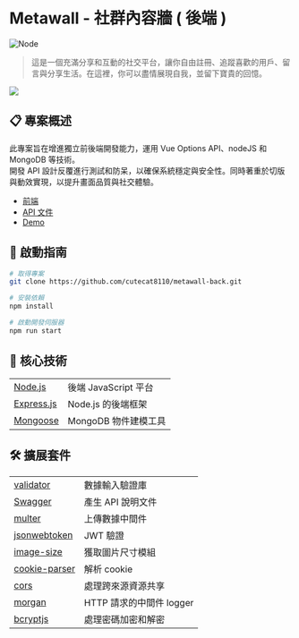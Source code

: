# Metawall - 社群內容牆 ( 後端 )

![Node](https://img.shields.io/badge/Node.js-v16.20.2-brightgreen.svg)

> 這是一個充滿分享和互動的社交平台，讓你自由註冊、追蹤喜歡的用戶、留言與分享生活。在這裡，你可以盡情展現自我，並留下寶貴的回憶。

![](https://cutecat8110.github.io/metawall-front/demo.png)

## 📋 專案概述

此專案旨在增進獨立前後端開發能力，運用 Vue Options API、nodeJS 和 MongoDB 等技術。<br>開發 API 設計反覆進行測試和防呆，以確保系統穩定與安全性。同時著重於切版與動效實現，以提升畫面品質與社交體驗。

- [前端](https://github.com/cutecat8110/metawall-front)
- [API 文件](https://metawall-backend-c89d.onrender.com/api-docs/)
- [Demo](https://cutecat8110.github.io/metawall-front/)

## 🌸 啟動指南

```bash
# 取得專案
git clone https://github.com/cutecat8110/metawall-back.git

# 安裝依賴
npm install

# 啟動開發伺服器
npm run start
```

## 🔨 核心技術

<table>
  <tbody>
    <tr>
      <td>
        <a href="https://nodejs.org/" >
          Node.js
        </a>
      </td>
      <td>後端 JavaScript 平台</td>
    </tr>
    <tr>
      <td>
        <a href="https://nodejs.org/" >
          Express.js
        </a>
      </td>
      <td>Node.js 的後端框架</td>
    </tr>
    <tr>
      <td>
        <a href="https://mongoosejs.com/" >
          Mongoose
        </a>
      </td>
      <td>MongoDB 物件建模工具</td>
    </tr>
  </tbody>
</table>

## 🛠️ 擴展套件

<table>
  <tbody>
    <tr>
      <td>
        <a href="https://www.npmjs.com/package/validator">
          validator
        </a>
      </td>
      <td>數據輸入驗證庫</td>
    </tr>
    <tr>
      <td>
        <a href="https://swagger.io/">
          Swagger 
        </a>
      </td>
      <td>產生 API 說明文件</td>
    </tr>
    <tr>
      <td>
        <a href="https://www.npmjs.com/package/multer">
          multer 
        </a>
      </td>
      <td>上傳數據中間件</td>
    </tr>
    <tr>
      <td>
        <a href="https://www.npmjs.com/package/jsonwebtoken">
          jsonwebtoken 
        </a>
      </td>
      <td>JWT 驗證</td>
    </tr>
    <tr>
      <td>
        <a href="https://www.npmjs.com/package/image-size">
          image-size 
        </a>
      </td>
      <td>獲取圖片尺寸模組</td>
    </tr>
    <tr>
      <td>
        <a href="https://www.npmjs.com/package/cookie-parser">
          cookie-parser
        </a>
      </td>
      <td>解析 cookie</td>
    </tr>
    <tr>
      <td>
        <a href="https://www.npmjs.com/package/cors">
          cors
        </a>
      </td>
      <td>處理跨來源資源共享</td>
    </tr>
    <tr>
      <td>
        <a href="https://www.npmjs.com/package/morgan">
          morgan
        </a>
      </td>
      <td>HTTP 請求的中間件 logger</td>
    </tr>
    <tr>
      <td>
        <a href="https://www.npmjs.com/package/bcryptjs">
          bcryptjs
        </a>
      </td>
      <td>處理密碼加密和解密</td>
    </tr>
  </tbody>
</table>
